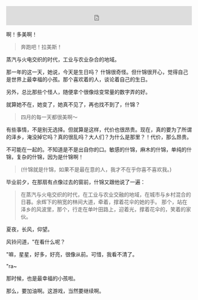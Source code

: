 
<iframe id="likapl" frameborder="no" border="0" marginwidth="0" marginheight="0" width=298 height=52 src="http://music.163.com/outchain/player?type=2&id=28836089&auto=1&height=32"></iframe>
<style>#likapl{width:100%;}</style>

啊！多美啊！
> 奔跑吧！拉美斯！

蒸汽与火电交织的时代，工业与农业杂合的地域。

那一年的这一天，她说，今天是生日吗？
什锦很奇怪。但什锦很开心，觉得自己是世界上最幸福的小孩。那个喜欢着的人，谈论着自己的生日。

另外，总比那些个怪人，随便拿个很像焓变常量的数字弄的好。

就算她不在，她变了，她真不见了，再也找不到了，什锦？

> 四月的每一天都很美啊～


有些事情，不是别无选择。但就算是这样，代价也很昂贵。现在，真的要为了所谓的泽乡，淹没掉它吗？真的很乱吗？大人们？为什么是那里？！代价，那么昂贵。

不可能在一起的。不知道是不是出自你的口。敏感的什锦，麻木的什锦，单纯的什锦，复杂的什锦，因为是什锦啊！

> (什锦就是什锦，如果不是最在意的人，我才不在乎你喜不喜欢我。)

毕业前夕，在那扇有点像过去的窗前，什锦又跟他说了一遍：

> 在蒸汽与火电交织的时代，在工业与农业交融的地域，在城市与乡村混合的日暮。余辉下的稍宽的林间大道，牵着，撑着花伞的她的手。 那个，站在泽乡的风波里，那个，行走在单叶田路上，迎着光，撑着花伞的，笑着的家伙。

夏夜，长风，仰望。

风铃问道，"在看什么呢？

"嘛，星星，好多，好亮，很像从前。可惜，我看不清了。

"ra~

那时候，也是最幸福的小孩啦。

那么，要加油啊。这游戏，当然要继续啊。